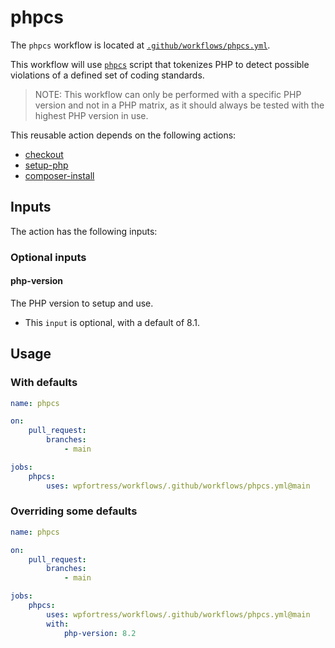 # phpcs

The `phpcs` workflow is located
at [`.github/workflows/phpcs.yml`](https://github.com/wpfortress/workflows/tree/main/.github/workflows/phpcs.yml).

This workflow will use [`phpcs`](https://github.com/squizlabs/PHP_CodeSniffer) script that tokenizes PHP to detect
possible violations of a defined set of coding standards.

> NOTE: This workflow can only be performed with a specific PHP version and not in a PHP matrix, as it should always be
> tested with the highest PHP version in use.

This reusable action depends on the following actions:

- [checkout](https://github.com/marketplace/actions/checkout)
- [setup-php](https://github.com/marketplace/actions/setup-php-action)
- [composer-install](https://github.com/marketplace/actions/install-php-dependencies-with-composer)

## Inputs

The action has the following inputs:

### Optional inputs

#### php-version

The PHP version to setup and use.

- This `input` is optional, with a default of 8.1.

## Usage

### With defaults

```yml
name: phpcs

on:
    pull_request:
        branches:
            - main

jobs:
    phpcs:
        uses: wpfortress/workflows/.github/workflows/phpcs.yml@main
```

### Overriding some defaults

```yml
name: phpcs

on:
    pull_request:
        branches:
            - main

jobs:
    phpcs:
        uses: wpfortress/workflows/.github/workflows/phpcs.yml@main
        with:
            php-version: 8.2
```
